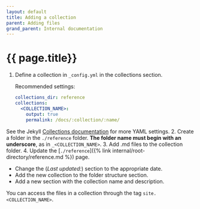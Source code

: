 ```yaml
---
layout: default
title: Adding a collection
parent: Adding files
grand_parent: Internal documentation
---
```


# {{ page.title}}

1. Define a collection in `_config.yml` in the collections section.

    Recommended settings:
    ```yaml
    collections_dir: reference
    collections:
      <COLLECTION_NAME>:
        output: true
        permalink: /docs/:collection/:name/
    ```
  See the Jekyll [Collections documentation](https://jekyllrb.com/docs/collections/) for more YAML settings.
2. Create a folder in the `./reference` folder. **The folder name must begin with an underscore**, as in `_<COLLECTION_NAME>`.
3. Add .md files to the collection folder.
4. Update the [`./reference`]({% link internal/root-directory/reference.md %}) page.
  + Change the (*Last updated:*) section to the appropriate date.
  + Add the new collection to the <span class="text-delta">folder structure</span> section.
  + Add a new section with the collection name and description.

You can access the files in a collection through the tag `site.<COLLECTION_NAME>`.
